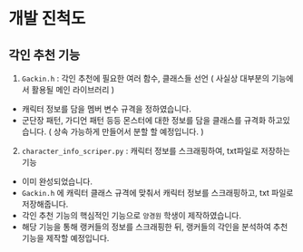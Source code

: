 
# 개발 진척도

## 각인 추천 기능
1. `Gackin.h` : 각인 추천에 필요한 여러 함수, 클래스들 선언 ( 사실상 대부분의 기능에서 활용될 메인 라이브러리 )
* 캐릭터 정보를 담을 멤버 변수 규격을 정하였습니다.
* 군단장 패턴, 가디언 패턴 등등 몬스터에 대한 정보를 담을 클래스를 규격화 하고있습니다. ( 상속 가능하게 만들어서 분할 할 예정입니다. )


2. `character_info_scriper.py` : 캐릭터 정보를 스크래핑하여, txt파일로 저장하는 기능
* 이미 완성되었습니다.
* `Gackin.h` 에 캐릭터 클래스 규격에 맞춰서 캐릭터 정보를 스크래핑하고, txt 파일로 저장해줍니다.
* 각인 추천 기능의 핵심적인 기능으로 `양경원` 학생이 제작하였습니다.
* 해당 기능을 통해 랭커들의 정보를 스크래핑한 뒤, 랭커들의 각인을 분석하여 추천 기능을 제작할 예정입니다.
